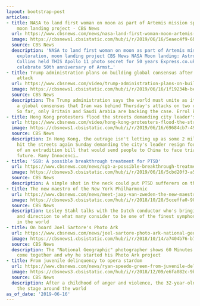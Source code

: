 ```yaml
---
layout: bootstrap-post
articles:
- title: NASA to land first woman on moon as part of Artemis mission space exploration,
    moon landing project - CBS News
  url: https://www.cbsnews.com/news/nasa-land-first-woman-moon-artemis-mission-space-exploration-moon-landing-project/
  image: https://cbsnews1.cbsistatic.com/hub/i/r/2019/06/16/5eaec4f9-6b12-4491-9189-a5ad745ff1e3/thumbnail/1200x630g7/46267237f3a9a0b3443f81101940cc4b/nasa-moon-landing-plans-artemis.png
  source: CBS News
  description: 'NASA to land first woman on moon as part of Artemis mission space
    exploration, moon landing project CBS News NASA Moon landing: Astronaut Michael
    Collins held THIS Apollo 11 photo secret for 50 years Express.co.uk Purdue to
    celebrate 50th anniversary of Armst…'
- title: Trump administration plans on building global consensus after oil tanker
    attack
  url: https://www.cbsnews.com/video/trump-administration-plans-on-building-global-consensus-after-oil-tanker-attack/
  image: https://cbsnews1.cbsistatic.com/hub/i/r/2019/06/16/1f19234b-bee2-4590-a6ba-38012faab495/thumbnail/1200x630/715c9444f5075a0cb72f44b257647515/0616-en-dc-barnett-1874852-640x360.jpg
  source: CBS News
  description: The Trump administration says the world must unite as it works to build
    a global consensus that Iran was behind Thursday's attacks on two oil tankers.
    So far, only Britain and Saudi Arabia are backing the case. Errol Barnett reports.
- title: Hong Kong protesters flood the streets demanding city leader's resignation
  url: https://www.cbsnews.com/video/hong-kong-protesters-flood-the-streets-demanding-city-leaders-resignation/
  image: https://cbsnews1.cbsistatic.com/hub/i/r/2019/06/16/69684cb7-49a4-4cd9-becc-59b8156b979e/thumbnail/1200x630/5e39a67aebd3d954737c02b14ff20599/0616-en-hongkong-inocenio-1874863-640x360.jpg
  source: CBS News
  description: In Hong Kong, the outrage isn't letting up as some 2 million opponents
    hit the streets again Sunday demanding the city's leader resign for her support
    of an extradition bill that would send people to China to face trial and an uncertain
    future. Ramy Innocenci…
- title: 'SGB: A possible breakthrough treatment for PTSD'
  url: https://www.cbsnews.com/news/sgb-a-possible-breakthrough-treatment-for-ptsd-60-minutes-2019-06-16/
  image: https://cbsnews3.cbsistatic.com/hub/i/r/2019/06/16/5cbd20f3-a5a2-42da-9ab7-21e1a389e14b/thumbnail/1200x630/b3ca5b79d97e57eb8a8e699a423d00ce/sgb.jpg
  source: CBS News
  description: A simple shot in the neck could put PTSD sufferers on the path to recovery
- title: The new maestro of the New York Philharmonic
  url: https://www.cbsnews.com/news/meet-jaap-van-zweden-the-new-maestro-of-the-new-york-philharmonic-60-minutes-2019-06-16/
  image: https://cbsnews3.cbsistatic.com/hub/i/r/2018/10/28/5cceffa0-982d-48c8-b428-e7656a693435/thumbnail/1200x630/4b548b9d9854702ccfc97853b3f95c7e/jaapmain.jpg
  source: CBS News
  description: Lesley Stahl talks with the Dutch conductor who's bringing new ideas
    and direction to what many consider to be one of the finest symphony orchestras
    in the world
- title: On board Joel Sartore's Photo Ark
  url: https://www.cbsnews.com/news/joel-sartore-photo-ark-national-geographic-photographer-saving-memories-of-animals-60-minutes-2019-06-16/
  image: https://cbsnews1.cbsistatic.com/hub/i/r/2018/10/14/a7404b76-b7da-4d01-9d6d-3f2e8406105d/thumbnail/1200x630/fd6f916866763dfbf6b507977372ee27/joelsartoremain.jpg
  source: CBS News
  description: The "National Geographic" photographer shows 60 Minutes how his shots
    come together and why he started his Photo Ark project
- title: From juvenile delinquency to opera stardom
  url: https://www.cbsnews.com/news/ryan-speedo-green-from-juvenile-delinquency-to-opera-stardom-60-minutes-2019-06-16/
  image: https://cbsnews3.cbsistatic.com/hub/i/r/2018/12/09/e6fa082c-9bf2-483b-ac3c-d3df03e42a1b/thumbnail/1200x630/7bf116e1b3e4d26a36ce30d21b0bae1a/speedomain.jpg
  source: CBS News
  description: After a childhood of anger and violence, the 32-year-old now commands
    the stage around the world
as_of_date: '2019-06-16'
---
```


